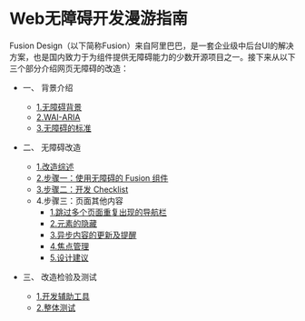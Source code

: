 # Web无障碍开发漫游指南

 
Fusion Design（以下简称Fusion）来自阿里巴巴，是一套企业级中后台UI的解决方案，也是国内致力于为组件提供无障碍能力的少数开源项目之一。接下来从以下三个部分介绍网页无障碍的改造：


* 一、 背景介绍

    * [1.无障碍背景](./part1/basics.md)
    * [2.WAI-ARIA](./part1/WAI-ARIA.md)
    * [3.无障碍的标准](./part1/rules.md)

* 二、 无障碍改造

    * [1.改造综述](./part2/intro.md)
    * [2.步骤一：使用无障碍的 Fusion 组件](./part2/component-usage.md)
    * [3.步骤二：开发 Checklist](./part2/checklist.md)
    * 4.步骤三：页面其他内容 
        * [1.跳过多个页面重复出现的导航栏](./part2/content-creation-link/page1.md)
        * [2.元素的隐藏](./part2/content-creation-link/page2.md)
        * [3.异步内容的更新及提醒](./part2/content-creation-link/page3.md)
        * [4.焦点管理](./part2/content-creation-link/page4.md)
        * [5.设计建议](./part2/content-creation-link/page5.md)
        
* 三、 改造检验及测试

    * [1.开发辅助工具](./part3/develop.md)
    * [2.整体测试](./part3/testing.md)

